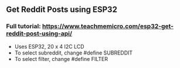 ## Get Reddit Posts using ESP32

### Full tutorial:  https://www.teachmemicro.com/esp32-get-reddit-post-using-api/


* Uses ESP32, 20 x 4 I2C LCD
* To select subreddit, change #define SUBREDDIT
* To select filter, change #define FILTER